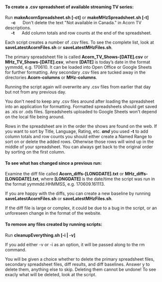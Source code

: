 #### To create a .csv spreadsheet of available streaming TV series:

Run **makeAcornSpreadsheet.sh [-ct]** or **makeMHzSpreadsheet.sh [-t]**  
&nbsp;&nbsp;&nbsp;&nbsp; 
**-c**
&nbsp;&nbsp;&nbsp;&nbsp;
Don't delete the text "Not available in Canada." in Acorn TV
descriptions.  
&nbsp;&nbsp;&nbsp;&nbsp;
**-t**
&nbsp;&nbsp;&nbsp;&nbsp;
Add column totals and row counts at the end of the spreadsheet.

Each script creates a number of .csv files. To see the complete list,
look at **saveLatestAcornFiles.sh** or **saveLatestMHzFiles.sh**.

The primary spreadsheet file is called **Acorn_TV_Shows-[DATE].csv**
or **MHz_TV_Shows-[DATE].csv**, where **[DATE]** is today’s date
in the format yymmdd, e.g. 170610. It can be loaded into Open Office
or Google Sheets for further formatting. Any secondary .csv files
are tucked away in the directories **Acorn-columns** or **MHz-columns**.

Running the script again will overwrite any .csv files from earlier
that day but not from any previous day.

You don't need to keep any .csv files around after loading the
spreadsheet into an application for formatting. Formatted spreadsheets
should get saved as .xls or .ods files. Spreadsheets uploaded to
Google Sheets won't depend on the local file being around.

Rows in the spreadsheet are in the order the shows are found on the
web. If you want to sort by Title, Language, Rating, etc.  **_and_**
you used **-t** to add column totals and row counts you should
either create a Named Range to sort on or delete the added rows.
Otherwise those rows will wind up in the middle of your spreadsheet.
You can always get back to the original order by sorting on the
first column.

#### To see what has changed since a previous run:

Examine the diff file called **Acorn_diffs-[LONGDATE].txt** or
**MHz_diffs-[LONGDATE].txt**, where **[LONGDATE]** is the date/time
the script was run in the format yymmdd.HHMMSS, e.g. 170609.161113.

If you are happy with the diffs, you can create a new baseline by
running **saveLatestAcornFiles.sh** or **saveLatestMHzFiles.sh**.

If the diff file is large or complex, it could be due to a bug in
the script, or an unforeseen change in the format of the website.

#### To remove any files created by running scripts:

Run **cleanupEverything.sh [-i | -v]**

If you add either -v or -i as an option, it will be passed along
to the rm command.

You will be given a choice whether to delete the primary spreadsheet
files, secondary spreadsheet files, diff results, and diff baselines.
Answer y to delete them, anything else to skip. Deleting them cannot
be undone! To see exacly what will be deleted, look at the script.
